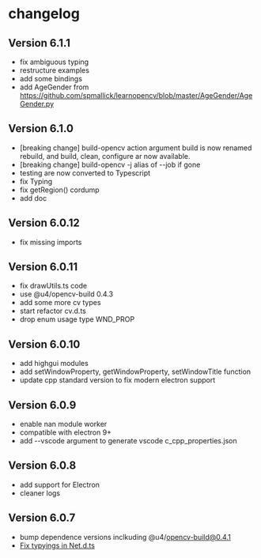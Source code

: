 # changelog

## Version 6.1.1

* fix ambiguous typing
* restructure examples
* add some bindings
* add AgeGender from https://github.com/spmallick/learnopencv/blob/master/AgeGender/AgeGender.py

## Version 6.1.0

* [breaking change] build-opencv action argument build is now renamed rebuild, and build, clean, configure ar now available.
* [breaking change] build-opencv -j alias of --job if gone
* testing are now converted to Typescript
* fix Typing
* fix getRegion() cordump
* add doc

## Version 6.0.12

* fix missing imports

## Version 6.0.11

* fix drawUtils.ts code
* use @u4/opencv-build 0.4.3
* add some more cv types
* start refactor cv.d.ts
* drop enum usage type WND_PROP

## Version 6.0.10

* add highgui modules
* add setWindowProperty, getWindowProperty, setWindowTitle function
* update cpp standard version to fix modern electron support

## Version 6.0.9

* enable nan module worker
* compatible with electron 9+
* add --vscode argument to generate vscode c_cpp_properties.json

## Version 6.0.8

* add support for Electron
* cleaner logs

## Version 6.0.7

* bump dependence versions inclkuding @u4/opencv-build@0.4.1
* [Fix typyings in Net.d.ts](https://github.com/UrielCh/opencv4nodejs/pull/3)

